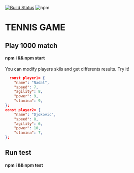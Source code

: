 [![Build Status](https://travis-ci.org/wooltar/game.svg?branch=master)](https://travis-ci.org/wooltar/game)
![npm](https://img.shields.io/npm/v/npm.svg)

# TENNIS GAME

## Play 1000 match

#### npm i && npm start

You can modify players skils and get differents results. Try it!

```json
  const player1= {
    "name": "Nadal",
    "speed": 7,
    "agility": 8,
    "power": 9,
    "stamina": 9,
};
const player2= {
    "name": "Djokovic",
    "speed": 8,
    "agility": 6,
    "power": 10,
    "stamina": 7,
};
```


## Run test

#### npm i && npm test